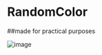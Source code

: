 # RandomColor 

##made for practical purposes

![image](https://github.com/user-attachments/assets/db50cbca-7d79-4f78-baed-4da488468734)
